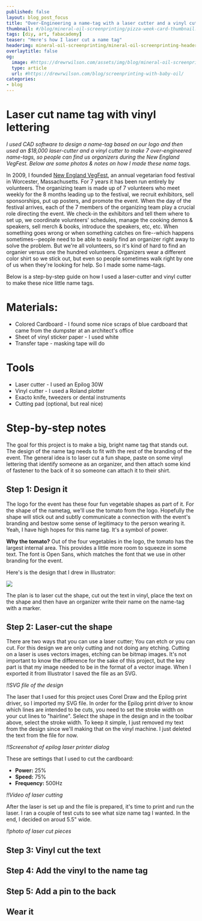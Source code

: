 ```yaml
---
published: false
layout: blog_post_focus
title: "Over-Engineering a name-tag with a laser cutter and a vinyl cutter"
thumbnail: #/blog/mineral-oil-screenprinting/pizza-week-card-thumbnail.jpg
tags: [diy, art, fabacademy]
teaser: "Here's how I laser cut a name tag"
headerimg: mineral-oil-screenprinting/mineral-oil-screenprinting-header-sm.jpg
overlaytitle: false
og:
  image: #https://drewrwilson.com/assets/img/blog/mineral-oil-screenprinting/pizza-week-card-fb-preview1200x1200.jpg #best for this to be 1200x1200 px
  type: article
  url: #https://drewrwilson.com/blog/screenprinting-with-baby-oil/
categories:
- blog
---
```


# Laser cut name tag with vinyl lettering

*I used CAD software to design a name-tag based on our logo and then used an $18,000 laser-cutter and a vinyl cutter to make 7 over-engineered name-tags, so people can find us organizers during the New England VegFest. Below are some photos & notes on how I made these name tags.*

In 2009, I founded [New England VegFest](https://NewEnglandVegFest.com), an annual vegetarian food festival in Worcester, Massachusetts. For 7 years it has been run entirely by volunteers. The organizing team is made up of 7 volunteers who meet weekly for the 8 months leading up to the festival, we recruit exhibitors, sell sponsorships, put up posters, and promote the event. When the day of the festival arrives, each of the 7 members of the organizing team play a crucial role directing the event. We check-in the exhibitors and tell them where to set up, we coordinate volunteers' schedules, manage the cooking demos & speakers, sell merch & books, introduce the speakers, etc, etc. When something goes wrong or when something catches on fire--which happens sometimes--people need to be able to easily find an organizer right away to solve the problem. But we're all volunteers, so it's kind of hard to find an organier versus one the hundred volunteers. Organizers wear a different color shirt so we stick out, but even so people sometimes walk right by one of us when they're looking for help. So I made some name-tags.

Below is a step-by-step guide on how I used a laser-cutter and vinyl cutter to make these nice little name tags.


# Materials:

 * Colored Cardboard - I found some nice scraps of blue cardboard that came from the dumpster at an architect's office
 * Sheet of vinyl sticker paper - I used white
 * Transfer tape - masking tape will do

# Tools

 * Laser cutter - I used an Epilog 30W
 * Vinyl cutter - I used a Roland plotter
 * Exacto knife, tweezers or dental instruments
 * Cutting pad (optional, but real nice)

# Step-by-step notes

The goal for this project is to make a big, bright name tag that stands out. The design of the name tag needs to fit with the rest of the branding of the event. The general idea is to laser cut a fun shape, paste on some vinyl lettering that identify someone as an organizer, and then attach some kind of fastener to the back of it so someone can attach it to their shirt.

## Step 1: Design it

The logo for the event has these four fun vegetable shapes as part of it. For the shape of the nametag, we'll use the tomato from the logo. Hopefully the shape will stick out and subtly communicate a connection with the event's branding and bestow some sense of legitimacy to the person wearing it. Yeah, I have high hopes for this name tag. It's a symbol of power.

**Why the tomato?** Out of the four vegetables in the logo, the tomato has the largest internal area. This provides a little more room to squeeze in some text. The font is Open Sans, which matches the font that we use in other branding for the event.

Here's is the design that I drew in Illustrator:

![](/assets/img/blog/organizer-badge/image.jpg)

The plan is to laser cut the shape, cut out the text in vinyl, place the text on the shape and then have an organizer write their name on the name-tag with a marker.

## Step 2: Laser-cut the shape

There are two ways that you can use a laser cutter; You can etch or you can cut. For this design we are only cutting and not doing any etching. Cutting on a laser is uses vectors images, etching can be bitmap images. It's not important to know the difference for the sake of this project, but the key part is that my image needed to be in the format of a vector image. When I exported it from Illustrator I saved the file as an SVG.

*!!SVG file of the design*

The laser that I used for this project uses Corel Draw and the Epilog print driver, so I imported my SVG file. In order for the Epilog print driver to know which lines are intended to be cuts, you need to set the stroke width on your cut lines to "hairline". Select the shape in the design and in the toolbar above, select the stroke width. To keep it simple, I just removed my text from the design since we'll making that on the vinyl machine. I just deleted the text from the file for now.

*!!Screenshot of epilog laser printer dialog*

These are settings that I used to cut the cardboard:

 * **Power:** 25%
 * **Speed:** 75%
 * **Frequency:** 500Hz

*!!Video of laser cutting*

After the laser is set up and the file is prepared, it's time to print and run the laser. I ran a couple of test cuts to see what size name tag I wanted. In the end, I decided on aroud 5.5" wide.

*!!photo of laser cut pieces*


## Step 3: Vinyl cut the text

## Step 4: Add the vinyl to the name tag

## Step 5: Add a pin to the back

## Wear it
